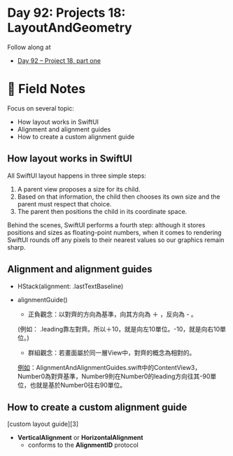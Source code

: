 # Day 92: Projects 18: LayoutAndGeometry

Follow along at 
- [Day 92 – Project 18, part one][1]

# 📒 Field Notes

Focus on several topic:
- How layout works in SwiftUI
- Alignment and alignment guides
- How to create a custom alignment guide
 
 
## How layout works in SwiftUI

All SwiftUI layout happens in three simple steps:
1. A parent view proposes a size for its child.
2. Based on that information, the child then chooses its own size and the parent must respect that choice.
3. The parent then positions the child in its coordinate space.

Behind the scenes, SwiftUI performs a fourth step: although it stores positions and sizes as floating-point numbers, when it comes to rendering SwiftUI rounds off any pixels to their nearest values so our graphics remain sharp.



## Alignment and alignment guides
- HStack(alignment: .lastTextBaseline)
- alignmentGuide()
  - 正負觀念：以對齊的方向為基準，向其方向為 ＋ ，反向為 - 。
  
  (例如： .leading靠左對齊。所以＋10，就是向左10單位。-10，就是向右10單位。)
  
  - 群組觀念：若畫面屬於同一層View中，對齊的概念為相對的。
  
  [例如][2]：AlignmentAndAlignmentGuides.swift中的ContentView3，Number0為對齊基準，Number9則在Number0的leading方向往其-90單位，也就是基於Number0往右90單位。




## How to create a custom alignment guide

[custom layout guide][3]
- **VerticalAlignment** or **HorizontalAlignment**
  - conforms to the **AlignmentID** protocol
    
   
  


[1]: https://www.hackingwithswift.com/100/swiftui/92
[2]: 
[3]: 
